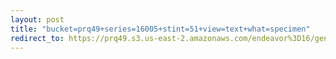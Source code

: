 ```yaml
---
layout: post
title: "bucket=prq49+series=16005+stint=51+view=text+what=specimen"
redirect_to: https://prq49.s3.us-east-2.amazonaws.com/endeavor%3D16/genomes/stage%3D0%2Bwhat%3Dgenerated/stint%3D51/series%3D16005/a%3Dgenome%2Bcriteria%3Dabundance%2Bmorph%3Dwildtype%2Bproc%3D0%2Bseries%3D16005%2Bstint%3D51%2Bthread%3D0%2Bvariation%3Dmaster%2Bext%3D.json.gz
---
```

